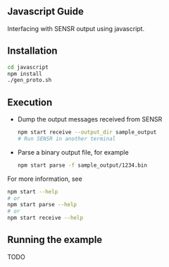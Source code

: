 ## Javascript Guide

Interfacing with SENSR output using javascript.


## Installation

```bash
cd javascript
npm install
./gen_proto.sh
```

## Execution

- Dump the output messages received from SENSR
  ```bash
  npm start receive --output_dir sample_output
  # Run SENSR in another terminal
  ```

- Parse a binary output file, for example
  ```bash
  npm start parse -f sample_output/1234.bin
  ```

For more information, see
```bash
npm start --help
# or
npm start parse --help
# or
npm start receive --help
```

## Running the example
TODO
